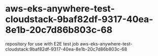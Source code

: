 # aws-eks-anywhere-test-cloudstack-9baf82df-9317-40ea-8e1b-20c7d86b803c-68
repository for use with E2E test job aws-eks-anywhere-test-cloudstack:9baf82df-9317-40ea-8e1b-20c7d86b803c-68
